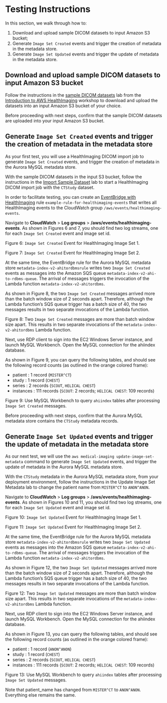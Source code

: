 # Testing Instructions

In this section, we walk through how to:

1. Download and upload sample DICOM datasets to input Amazon S3 bucket;
2. Generate `Image Set Created` events and trigger the creation of metadata in the metadata store.
3. Generate ``Image Set Updated`` events and trigger the update of metadata in the metadata store. 

## Download and upload sample DICOM datasets to input Amazon S3 bucket

Follow the instructions in the [sample DICOM datasets](https://catalog.workshops.aws/introduction-to-medical-imaging/en-US/020-lab2/010-sample-data-set) lab from the
[Introduction to AWS HealthImaging](https://catalog.workshops.aws/introduction-to-medical-imaging/en-US) workshop
to download and upload the datasets into an input Amazon S3 bucket of your choice.

Before proceeding with next steps, confirm that the sample DICOM datasets are uploaded into your input Amazon S3 bucket.

## Generate `Image Set Created` events and trigger the creation of metadata in the metadata store

As your first test, you will use a HealthImaging DICOM import job to generate `Image Set Created` events, and trigger the creation of metadata in the Aurora MySQL metadata store. 

With the sample DICOM datasets in the input S3 bucket, follow the instructions in the [Import Sample Dataset](https://catalog.workshops.aws/introduction-to-medical-imaging/en-US/020-lab2/020-import-sample-data) lab
to start a HealthImaging DICOM import job with the `CTStudy` dataset.

In order to facilitate testing, you can create an [EventBridge with HealthImaging](https://docs.aws.amazon.com/healthimaging/latest/devguide/event-notifications.html) rule `example-rule-for-healthimaging-events`
that writes all HealthImaging events to the CloudWatch group `/aws/events/healthimaging-events`.

Navigate to **CloudWatch** > **Log groups** > **/aws/events/healthimaging-events**.
As shown in Figures 6 and 7, you should find two log streams, one for each `Image Set Created` event and image set id.

Figure 6: `Image Set Created` Event for HealthImaging Image Set 1.

Figure 7: `Image Set Created` Event for HealthImaging Image Set 2.

At the same time, the EventBridge rule for the Aurora MySQL metadata store `metadata-index-v2-ahitordbmsrule` writes two `Image Set Created` events as messages into the Amazon SQS queue `metadata-index-v2-ahi-to-rdbms-queue`.
The arrival of messages triggers the invocation of the Lambda function `metadata-index-v2-ahitordbms`. 

As shown in Figure 8, the two `Image Set Created` messages arrived more than the batch window size of 2 seconds apart.  Therefore, although the Lambda function’s SQS queue trigger has a batch size of 40, the two messages results in two separate invocations of the Lambda function.

Figure 8: Two `Image Set Created` messages are more than batch window size apart.  This results in two separate invocations of the `metadata-index-v2-ahitordbms` Lambda function.

Next, use RDP client to sign into the EC2 Windows Server instance, and launch MySQL Workbench.
Open the MySQL connection for the ahiindex database.

As shown in Figure 9, you can query the following tables, and should see the following record counts (as outlined in the orange colored frame):

* patient : 1 record (`MISTER^CT`)
* study : 1 record (`CHEST`)
* series : 2 records (`SCOUT`, `HELICAL CHEST`)
* instances : 111 records (`SCOUT`: 2 records; `HELICAL CHEST`: 109 records)

Figure 9: Use MySQL Workbench to query `ahiindex` tables after processing `Image Set Created` messages.

Before proceeding with next steps, confirm that the Aurora MySQL metadata store contains the `CTStudy` metadata records.

## Generate ``Image Set Updated`` events and trigger the update of metadata in the metadata store

As our next test, we will use the `aws medical-imaging update-image-set-metadata` command to generate `Image Set Updated` events, and trigger the update of metadata in the Aurora MySQL metadata store.

With the `CTStudy` metadata in the Aurora MySQL metadata store, from your deployment environment, follow the instructions in the Update Image Set Metadata lab to change the patient name from `MISTER^CT` to `ANON^ANON`.

Navigate to **CloudWatch** > **Log groups** > **/aws/events/healthimaging-events**.
As shown in Figures 10 and 11, you should find two log streams, one for each `Image Set Updated` event and image set id.

Figure 10: `Image Set Updated` Event for HealthImaging Image Set 1.

Figure 11: `Image Set Updated` Event for HealthImaging Image Set 2.

At the same time, the EventBridge rule for the Aurora MySQL metadata store `metadata-index-v2-ahitordbmsrule` writes two `Image Set Updated` events as messages into the Amazon SQS queue `metadata-index-v2-ahi-to-rdbms-queue`. The arrival of messages triggers the invocation of the Lambda function `metadata-index-v2-ahitordbms`.

As shown in Figure 12, the two `Image Set Updated` messages arrived more than the batch window size of 2 seconds apart.  Therefore, although the Lambda function’s SQS queue trigger has a batch size of 40, the two messages results in two separate invocations of the Lambda function.

Figure 12: Two `Image Set Updated` messages are more than batch window size apart.  This results in two separate invocations of the `metadata-index-v2-ahitordbms` Lambda function.

Next, use RDP client to sign into the EC2 Windows Server instance, and launch MySQL Workbench. Open the MySQL connection for the ahiindex database.

As shown in Figure 13, you can query the following tables, and should see the following record counts (as outlined in the orange colored frame):

* patient : 1 record (`ANON^ANON`)
* study : 1 record (`CHEST`)
* series : 2 records (`SCOUT`, `HELICAL CHEST`)
* instances : 111 records (`SCOUT`: 2 records; `HELICAL CHEST`: 109 records)

Figure 13: Use MySQL Workbench to query `ahiindex` tables after processing `Image Set Updated` messages.

Note that patient_name has changed from `MISTER^CT` to `ANON^ANON`.  Everything else remains the same.
